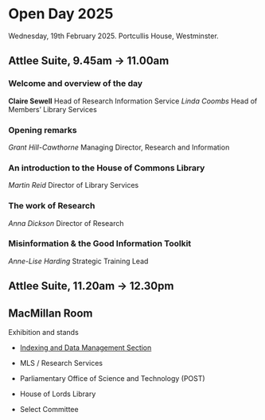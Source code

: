 # Open Day 2025

Wednesday, 19th February 2025. Portcullis House, Westminster.

## Attlee Suite, 9.45am &rarr; 11.00am

### Welcome and overview of the day
**Claire Sewell**
Head of Research Information Service
_Linda Coombs_
Head of Members’ Library Services

### Opening remarks
_Grant Hill-Cawthorne_
Managing Director, Research and Information

### An introduction to the House of Commons Library
_Martin Reid_
Director of Library Services

### The work of Research
_Anna Dickson_
Director of Research

### Misinformation & the Good Information Toolkit
_Anne-Lise Harding_
Strategic Training Lead


## Attlee Suite, 11.20am &rarr; 12.30pm

<!--
<table>
	<tbody>
		<tr>
			<td valign="top">
				<p>09:45 - 11:00</p>
			</td>
			<td>
				<h3>Welcome and overview of the day</h3>
				<ul>
					<li>Claire Sewell, Head of Research Information Service</li>
					<li>Linda Coombs, Head of Members’ Library Services</li>
				</ul>
				
				<h3>Opening remarks</h3>
				<ul>
					<li>Grant Hill-Cawthorne, Managing Director (R&I)</li>
				</ul>
				
				<h3>An introduction to the House of Commons Library</h3>
				<ul>
					<li>Martin Reid, Director of Library Services</li>
				</ul>
				
				<h3>The work of Research</h3>
				<ul>
					<li>Anna Dickson, Director of Research</li>
				</ul>
				
				<h3>Misinformation & the Good Information Toolkit</h3>
				<ul>
					<li>Anne-Lise Harding, Strategic Training Lead</li>
				</ul>
			</td>
		</tr>
		<tr>
			<td valign="top">
				<p>11:20 - 12:30</p>
			</td>
			<td>
				<h3>The induction of MPs</h3>
				<ul>
					<li>Hannah Roberts</li>
				</ul>
				
				<h3>Single Subject View / Subject Specialist Finder</h3>
				<ul>
					<li>Susannah Foulis</li>
				</ul>
				
				<h3>From parchment to podcasts: collecting, safeguarding and providing ready access to the records of Parliament</h3>
				<ul>
					<li>Adrian Brown, Director of Knowledge and Information</li>
				</ul>
			</td>
		</tr>
	</tbody>
</table>
-->
		
## MacMillan Room

Exhibition and stands

* [Indexing and Data Management Section](idms)

* MLS / Research Services

* Parliamentary Office of Science and Technology (POST)

* House of Lords Library

* Select Committee


